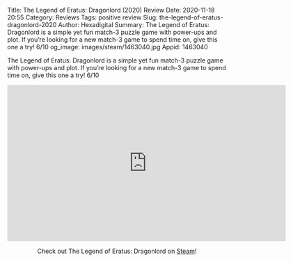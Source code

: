 Title: The Legend of Eratus: Dragonlord (2020) Review
Date: 2020-11-18 20:55
Category: Reviews
Tags: positive review
Slug: the-legend-of-eratus-dragonlord-2020
Author: Hexadigital
Summary: The Legend of Eratus: Dragonlord is a simple yet fun match-3 puzzle game with power-ups and plot. If you’re looking for a new match-3 game to spend time on, give this one a try! 6/10
og_image: images/steam/1463040.jpg
Appid: 1463040

The Legend of Eratus: Dragonlord is a simple yet fun match-3 puzzle game with power-ups and plot. If you’re looking for a new match-3 game to spend time on, give this one a try! 6/10

<center><iframe src="https://www.youtube.com/embed/zodqIREehNg?feature=oembed" allow="accelerometer; autoplay; encrypted-media; gyroscope; picture-in-picture" width="640" height="360" frameborder="0"></iframe>

Check out The Legend of Eratus: Dragonlord on [Steam](https://store.steampowered.com/app/1463040/?curator_clanid=34633900)!</center>
